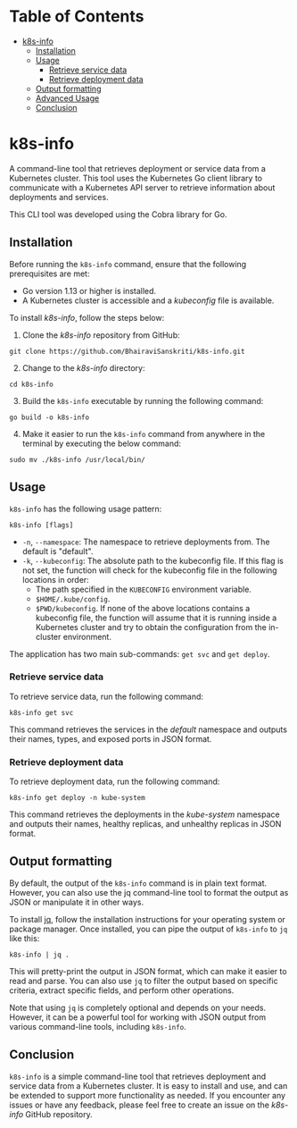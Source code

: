 # Table of Contents
- [k8s-info](#k8s-info)
  - [Installation](#installation)
  - [Usage](#usage)
    - [Retrieve service data](#retrieve-service-data)
    - [Retrieve deployment data](#retrieve-deployment-data)
  - [Output formatting](#output-formatting)
  - [Advanced Usage](#advanced-usage)
  - [Conclusion](#conclusion)

# k8s-info
A command-line tool that retrieves deployment or service data from a Kubernetes cluster. This tool uses the Kubernetes Go client library to communicate with a Kubernetes API server to retrieve information about deployments and services.

This CLI tool was developed using the Cobra library for Go.

## Installation
Before running the `k8s-info` command, ensure that the following prerequisites are met:
- Go version 1.13 or higher is installed.
- A Kubernetes cluster is accessible and a *kubeconfig* file is available.

To install *k8s-info*, follow the steps below:
1. Clone the *k8s-info* repository from GitHub:
```
git clone https://github.com/BhairaviSanskriti/k8s-info.git
```
2. Change to the *k8s-info* directory:
```
cd k8s-info
```
3. Build the `k8s-info` executable by running the following command:
```
go build -o k8s-info
```
4. Make it easier to run the `k8s-info` command from anywhere in the terminal by executing the below command:
```
sudo mv ./k8s-info /usr/local/bin/
```

## Usage
`k8s-info` has the following usage pattern:
```
k8s-info [flags]
```
- `-n`, `--namespace`: The namespace to retrieve deployments from. The default is "default".
- `-k`, `--kubeconfig`: The absolute path to the kubeconfig file. If this flag is not set, the function will check for the kubeconfig file in the following locations in order:
    - The path specified in the `KUBECONFIG` environment variable.
    - `$HOME/.kube/config`.
    - `$PWD/kubeconfig`.
If none of the above locations contains a kubeconfig file, the function will assume that it is running inside a Kubernetes cluster and try to obtain the configuration from the in-cluster environment.

The application has two main sub-commands: `get svc` and `get deploy`.

### Retrieve service data
To retrieve service data, run the following command:
```
k8s-info get svc 
```
This command retrieves the services in the *default* namespace and outputs their names, types, and exposed ports in JSON format.

### Retrieve deployment data
To retrieve deployment data, run the following command:
```
k8s-info get deploy -n kube-system
```
This command retrieves the deployments in the *kube-system* namespace and outputs their names, healthy replicas, and unhealthy replicas in JSON format.

## Output formatting
By default, the output of the `k8s-info` command is in plain text format. However, you can also use the jq command-line tool to format the output as JSON or manipulate it in other ways.

To install [jq](https://stedolan.github.io/jq/), follow the installation instructions for your operating system or package manager. Once installed, you can pipe the output of `k8s-info` to `jq` like this:
```
k8s-info | jq .
```
This will pretty-print the output in JSON format, which can make it easier to read and parse. You can also use `jq` to filter the output based on specific criteria, extract specific fields, and perform other operations.

Note that using `jq` is completely optional and depends on your needs. However, it can be a powerful tool for working with JSON output from various command-line tools, including `k8s-info`.

## Conclusion
`k8s-info` is a simple command-line tool that retrieves deployment and service data from a Kubernetes cluster. It is easy to install and use, and can be extended to support more functionality as needed. If you encounter any issues or have any feedback, please feel free to create an issue on the *k8s-info* GitHub repository.
